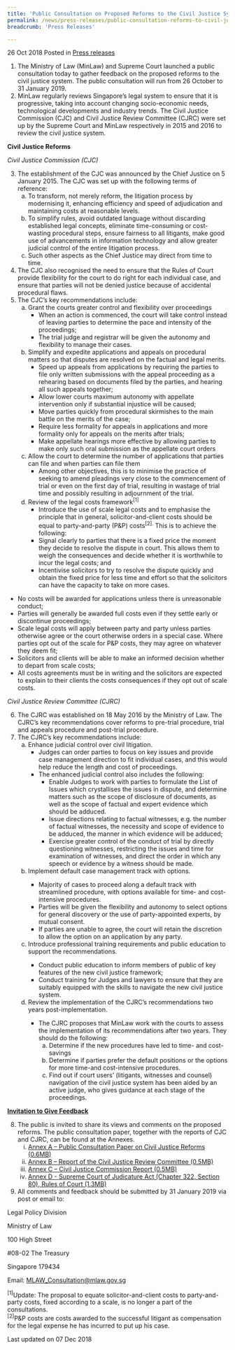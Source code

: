 ```yaml
---
title: 'Public Consultation on Proposed Reforms to the Civil Justice System'
permalink: /news/press-releases/public-consultation-reforms-to-civil-justice-system
breadcrumb: 'Press Releases'

---
```



26 Oct 2018 Posted in [Press releases](/news/press-releases)

<ol>
<li>The Ministry of Law (MinLaw) and Supreme Court launched a public consultation today to gather feedback on the proposed reforms to the civil justice system. The public consultation will run from 26 October to 31 January 2019.</li>
<li>MinLaw regularly reviews Singapore&rsquo;s legal system to ensure that it is progressive, taking into account changing socio-economic needs, technological developments and industry trends. The Civil Justice Commission (CJC) and Civil Justice Review Committee (CJRC) were set up by the Supreme Court and MinLaw respectively in 2015 and 2016 to review the civil justice system.</li>
</ol>

**Civil Justice Reforms** 

*Civil Justice Commission (CJC)*

<ol start="3">
<li>The establishment of the CJC was announced by the Chief Justice on 5 January 2015. The CJC was set up with the following terms of reference:
<ol style="list-style-type: lower-alpha;">
<li>To transform, not merely reform, the litigation process by modernising it, enhancing efficiency and speed of adjudication and maintaining costs at reasonable levels.</li>
<li>To simplify rules, avoid outdated language without discarding established legal concepts, eliminate time-consuming or cost-wasting procedural steps, ensure fairness to all litigants, make good use of advancements in information technology and allow greater judicial control of the entire litigation process.</li>
<li>Such other aspects as the Chief Justice may direct from time to time.</li>
</ol>
</li>
<li>The CJC also recognised the need to ensure that the Rules of Court provide flexibility for the court to do right for each individual case, and ensure that parties will not be denied justice because of accidental procedural flaws.</li>
<li>The CJC&rsquo;s key recommendations include:
<ol style="list-style-type: lower-alpha;">
<li>Grant the courts greater control and flexibility over proceedings
<ul>
<li>When an action is commenced, the court will take control instead of leaving parties to determine the pace and intensity of the proceedings;</li>
<li>The trial judge and registrar will be given the autonomy and flexibility to manage their cases.</li>
</ul>
</li>
<li>Simplify and expedite applications and appeals on procedural matters so that disputes are resolved on the factual and legal merits.    
 
  <ul>
    <li>Speed up appeals from applications by requiring the parties to file only written submissions with the appeal proceeding as a rehearing based on documents filed by the parties, and hearing all such appeals together;</li>
    <li>Allow lower courts maximum autonomy with appellate intervention only if substantial injustice will be caused;</li>
    <li>Move parties quickly from procedural skirmishes to the main battle on the merits of the case;</li>
    <li>Require less formality for appeals in applications and more formality only for appeals on the merits after trials;</li>
    <li>Make appellate hearings more effective by allowing parties to make only such oral submission as the appellate court orders</li>
    
  </ul>
  
 </li>
  <li>Allow the court to determine the number of applications that parties can file and when parties can file them
  
   <ul>
      <li>Among other objectives, this is to minimise the practice of seeking to amend pleadings very close to the commencement of trial or even on the first day of trial, resulting in wastage of trial time and possibly resulting in adjournment of the trial.</li>
    </ul>
    
  </li>
  <li>Review of the legal costs framework<sup>[1]</sup>
  
   <ul>
      <li>Introduce the use of scale legal costs and to emphasise the principle that in general, solicitor-and-client costs should be equal to party-and-party (P&P) costs<sup>[2].</sup> This is to achieve the following:</li>
      <li>Signal clearly to parties that there is a fixed price the moment they decide to resolve the dispute in court. This allows them to weigh the consequences and decide whether it is worthwhile to incur the legal costs; and</li>
      <li>Incentivise solicitors to try to resolve the dispute quickly and obtain the fixed price for less time and effort so that the solicitors can have the capacity to take on more cases.</li>
      
   </ul>
  
  </li>
  
</ol>
</li>



</ol>
<ul>
<li>No costs will be awarded for applications unless there is unreasonable conduct;</li>
<li>Parties will generally be awarded full costs even if they settle early or discontinue proceedings;</li>
<li>Scale legal costs will apply between party and party unless parties otherwise agree or the court otherwise orders in a special case. Where parties opt out of the scale for P&P costs, they may agree on whatever they deem fit;</li>
<li>Solicitors and clients will be able to make an informed decision whether to depart from scale costs;</li>
<li>All costs agreements must be in writing and the solicitors are expected to explain to their clients the costs consequences if they opt out of scale costs.</li>
</ul>

*Civil Justice Review Committee (CJRC)*

<ol start="6">
<li>The CJRC was established on 18 May 2016 by the Ministry of Law. The CJRC&rsquo;s key recommendations cover reforms to pre-trial procedure, trial and appeals procedure and post-trial procedure.</li>
<li>The CJRC&rsquo;s key recommendations include:
<ol style="list-style-type: lower-alpha;">
<li>Enhance judicial control over civil litigation.
<ul>
<li>Judges can order parties to focus on key issues and provide case management direction to fit individual cases, and this would help reduce the length and cost of proceedings.</li>
<li>The enhanced judicial control also includes the following:
<ul>
<li>Enable Judges to work with parties to formulate the List of Issues which crystallises the issues in dispute, and determine matters such as the scope of disclosure of documents, as well as the scope of factual and expert evidence which should be adduced.</li>
<li>Issue directions relating to factual witnesses, e.g. the number of factual witnesses, the necessity and scope of evidence to be adduced, the manner in which evidence will be adduced;</li>
<li>Exercise greater control of the conduct of trial by directly questioning witnesses, restricting the issues and time for examination of witnesses, and direct the order in which any speech or evidence by a witness should be made.</li>
</ul>
</li>
</ul>
</li>
<li>Implement default case management track with options.</li>
<ul>
<li>Majority of cases to proceed along a default track with streamlined procedure, with options available for time- and cost-intensive procedures.</li>
<li>Parties will be given the flexibility and autonomy to select options for general discovery or the use of party-appointed experts, by mutual consent.</li>
<li>If parties are unable to agree, the court will retain the discretion to allow the option on an application by any party.</li>
</ul>
<li>Introduce professional training requirements and public education to support the recommendations.</li>
<ul>
<li>Conduct public education to inform members of public of key features of the new civil justice framework;</li>
<li>Conduct training for Judges and lawyers to ensure that they are suitably equipped with the skills to navigate the new civil justice system.</li>
</ul>
<li>Review the implementation of the CJRC&rsquo;s recommendations two years post-implementation.</li>
<ul>
<li>The CJRC proposes that MinLaw work with the courts to assess the implementation of its recommendations after two years. They should do the following:
<ol style="list-style-type: lower-alpha;">
<li>Determine if the new procedures have led to time- and cost-savings</li>
<li>Determine if parties prefer the default positions or the options for more time-and cost-intensive procedures.</li>
<li>Find out if court users&rsquo; (litigants, witnesses and counsel) navigation of the civil justice system has been aided by an active judge, who gives guidance at each stage of the proceedings.</li>
</ol>
</li>
</ul>
</ol>
</li>
</ol>

**<u>Invitation to Give Feedback</u>**
<ol start="8">
 <li>The public is invited to share its views and comments on the proposed reforms. The public consultation paper, together with the reports of CJC and CJRC, can be found at the Annexes.
  <ol style="list-style-type: lower-roman;">
   <li><a href="/files/news/press-releases/2018/10/Annex A Public consultation paper on civil justice reforms.pdf">Annex A – Public Consultation Paper on Civil Justice Reforms (0.6MB)</a></li>
   <li><a href="/files/news/press-releases/2018/10/Annex B CJRC Report.pdf">Annex B – Report of the Civil Justice Review Committee (0.5MB)</a></li>
   <li><a href="/files/news/press-releases/2018/10/Annex C Civil Justice Commission Report.pdf">Annex C – Civil Justice Commission Report (0.5MB)</a></li>
   <li><a href="/files/news/press-releases/2018/10/Annex D SCJA Rules of Court 2018 Rev Ed.pdf">Annex D - Supreme Court of Judicature Act (Chapter 322, Section 80), Rules of Court (1.3MB)</a></li>
  </ol>
 
 </li>
 <li> All comments and feedback should be submitted by 31 January 2019 via post or email to: </li>
</ol>

<p class="address-centered">Legal Policy Division </p> 
<p class="address-centered">Ministry of Law  </p>
<p class="address-centered">100 High Street </p> 
<p class="address-centered">#08-02 The Treasury </p> 
<p class="address-centered">Singapore 179434  </p>
<p class="address-centered">Email: <a href="mailto:MLAW_Consultation@mlaw.gov.sg">MLAW_Consultation@mlaw.gov.sg</a> </p>

    
<sup>[1]</sup>Update: The proposal to equate solicitor-and-client costs to party-and-party costs, fixed according to a scale, is no longer a part of the consultations.  
<sup>[2]</sup>P&P costs are costs awarded to the successful litigant as compensation for the legal expense he has incurred to put up his case.
    
    
    
    

<p class="right-side-updated">Last updated on 07 Dec 2018
</p>
    
    
    





